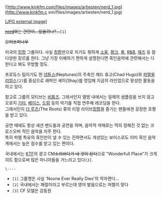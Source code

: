 ![http://www.kinkfm.com/files/images/artiesten/nerd_1.jpg](http://www.kinkfm.c
om/files/images/artiesten/nerd_1.jpg)

[[JPG external
image]](http://www.kinkfm.com/files/images/artiesten/nerd_1.jpg)

<del>[nerd](nerd.md)와는 관련이...있을려나?...</del>`[1]`

<del>오머쏘퍼나우</del>

미국의 [힙합](%ED%9E%99%ED%95%A9.md) 그룹이다. 사실 [힙합](%ED%9E%99%ED%95%A9.md)만으로
치기도 뭣하게 [소울](%EC%86%8C%EC%9A%B8.md), [펑크](%ED%8E%91%ED%81%AC.md),
[록](%EB%A1%9D.md), [R&B](R%26B.md), [재즈](%EC%9E%AC%EC%A6%88.md) 등 참
다양한 장르를 한다. 그냥 가장 이해하기 편하게 설명한다면 흑인음악에 관련해서는 다 한다고 봐도 무방할 정도.

프로듀스 팀이기도 한 [넵튠스](%EB%84%B5%ED%8A%A0%EC%8A%A4.md)(Neptunes)의 주축인 채드 휴고(Chad
Hugo)와 [퍼렐윌리엄스](%ED%8D%BC%EB%A0%90%20%EC%9C%8C%EB%A6%AC%EC%97%84%EC%8A%A4.md)`[2]`를
중심으로 래퍼인 셰이(Shay)를 영입해 지금의 라인업으로 왕성한 활동을 하고 있다.

참고로 그룹의 모티브는 [비틀즈](%EB%B9%84%ED%8B%80%EC%A6%88.md). 그래서인지 앨범 내에서는 일체의 샘플링을
쓰지 않고 오로지 [기타](%EA%B8%B0%ED%83%80.md),
[베이스](%EB%B2%A0%EC%9D%B4%EC%8A%A4.md), [드럼](%EB%93%9C%EB%9F%BC.md) 등의
악기를 직접 연주해 레코딩을 한다.  
그래서인지 [더 루츠](%EB%8D%94%20%EB%A3%A8%EC%B8%A0.md)(The Roots) 류의 리얼
라이브[힙합](%ED%9E%99%ED%95%A9.md)을 즐기는 팬들에겐 굉장한 호평을 받고 있다.

공연 때에도 항상 세션 밴드들과 공연을 하며, 음악적 색채로는 딱히 정해진 것 없는 크로스오버 적인 음악을 자주 한다.  
특히 퍼렐 특유의 흑인만이 낼 수 있는 진하면서도 개성있는 보이스로도 이미 흑인 음악 계에서는 높은 점수를 받고 있는 편이다.

국내에서는 [KTF](KTF.md)의 광고 CM<del>소리바다가 내 것이 된다</del>으로 "Wonderfull Place"가 크게
히트 함으로써 많은 마니아들을 거느리고 있다`[3]`.

`\----`

  * `[1]` 그룹명은 사실 'Noone Ever Really Dies'의 약자랜다...
  * `[2]` 국내에서는 패럴이라고 부르는데 영어 발음으로는 퍼렐이 맞다
  * `[3]` CF 모델은 강동원

